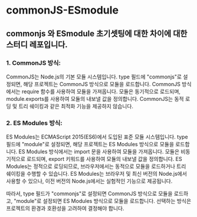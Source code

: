 # commonJS-ESmodule

## commonjs 와 ESmodule 초기셋팅에 대한 차이에 대한 스터디 레포입니다.

### 1. CommonJS 방식:

CommonJS는 Node.js의 기본 모듈 시스템입니다.
type 필드에 "commonjs"로 설정되면, 해당 프로젝트는 CommonJS 방식으로 모듈을 로드합니다.
CommonJS 방식에서는 require 함수를 사용하여 모듈을 가져옵니다.
모듈은 동기적으로 로드되며, module.exports를 사용하여 모듈의 내보낼 값을 정의합니다.
CommonJS는 동적 로딩 및 트리 쉐이킹과 같은 최적화 기능을 제공하지 않습니다.

### 2. ES Modules 방식:

ES Modules는 ECMAScript 2015(ES6)에서 도입된 표준 모듈 시스템입니다.
type 필드에 "module"로 설정되면, 해당 프로젝트는 ES Modules 방식으로 모듈을 로드합니다.
ES Modules 방식에서는 import 문을 사용하여 모듈을 가져옵니다.
모듈은 비동기적으로 로드되며, export 키워드를 사용하여 모듈의 내보낼 값을 정의합니다.
ES Modules는 정적으로 로딩되므로, 브라우저에서는 동적으로 모듈을 로드하거나 트리 쉐이킹을 수행할 수 있습니다.
ES Modules는 브라우저 및 최신 버전의 Node.js에서 사용할 수 있으나, 이전 버전의 Node.js에서는 실험적인 기능으로 제공됩니다.

따라서, type 필드가 "commonjs"로 설정되면 CommonJS 방식으로 모듈을 로드하고, "module"로 설정되면 ES Modules 방식으로 모듈을 로드합니다.
선택하는 방식은 프로젝트의 환경과 호환성을 고려하여 결정해야 합니다.
